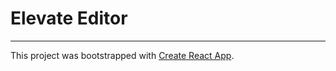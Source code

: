 # Elevate Editor

---

This project was bootstrapped with [Create React App](https://github.com/facebook/create-react-app).
